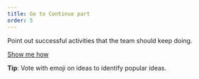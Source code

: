 ```yaml
---
title: Go to Continue part
order: 5
---
```


Point out successful activities that the team should keep doing.

[Show me how](howTo:sticky-note-emojis-and-tags)

**Tip**: Vote with emoji on ideas to identify popular ideas.